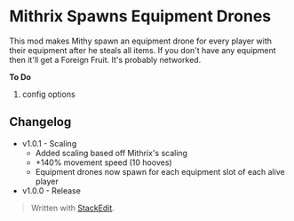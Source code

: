 # Mithrix Spawns Equipment Drones
This mod makes Mithy spawn an equipment drone for every player with their equipment after he steals all items. If you don't have any equipment then it'll get a Foreign Fruit. It's probably networked.

**To Do**
1. config options

## Changelog
* v1.0.1 - Scaling
	* Added scaling based off Mithrix's scaling
	* +140% movement speed (10 hooves)
	* Equipment drones now spawn for each equipment slot of each alive player
* v1.0.0 - Release

> Written with [StackEdit](https://stackedit.io/).